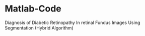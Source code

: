# Matlab-Code
Diagnosis of Diabetic Retinopathy In retinal Fundus Images Using Segmentation (Hybrid Algorithm)
